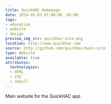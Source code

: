 ```yaml
---
title: QuickHAC Homepage
date: 2014-05-03 07:00:00 -05:00
tags:
- education
- website
- design
preview_img_src: quickhac-site.png
location: http://www.quickhac.com
source: http://github.com/quickhac/main-site
type: Website
available: true
attributes:
  technologies:
  - HTML
  - CSS
  - Jekyll
---
```


Main website for the QuickHAC app
